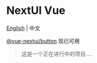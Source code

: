 # NextUI Vue
[English](README.md) | 中文

[@vue-nextui/button](packages/components/button/README.md) 现已可用

> 这是一个正在进行中的项目....
